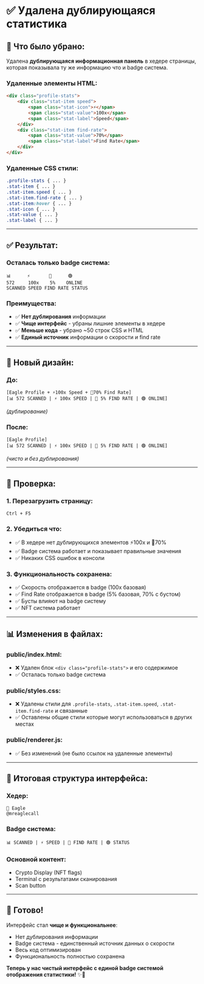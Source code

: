 # ✅ Удалена дублирующаяся статистика

## 🎯 **Что было убрано:**

Удалена **дублирующаяся информационная панель** в хедере страницы, которая показывала ту же информацию что и badge система.

### **Удаленные элементы HTML:**
```html
<div class="profile-stats">
    <div class="stat-item speed">
        <span class="stat-icon">⚡</span>
        <span class="stat-value">100x</span>
        <span class="stat-label">Speed</span>
    </div>
    <div class="stat-item find-rate">
        <span class="stat-value">70%</span>
        <span class="stat-label">Find Rate</span>
    </div>
</div>
```

### **Удаленные CSS стили:**
```css
.profile-stats { ... }
.stat-item { ... }
.stat-item.speed { ... }
.stat-item.find-rate { ... }
.stat-item:hover { ... }
.stat-icon { ... }
.stat-value { ... }  
.stat-label { ... }
```

---

## ✅ **Результат:**

### **Осталась только badge система:**
```
📊      ⚡       🎯      🟢
572     100x    5%    ONLINE
SCANNED SPEED FIND RATE STATUS
```

### **Преимущества:**
- ✅ **Нет дублирования** информации
- ✅ **Чище интерфейс** - убраны лишние элементы в хедере
- ✅ **Меньше кода** - убрано ~50 строк CSS и HTML
- ✅ **Единый источник** информации о скорости и find rate

---

## 🎨 **Новый дизайн:**

### **До:**
```
[Eagle Profile + ⚡100x Speed + 🎯70% Find Rate]
[📊 572 SCANNED | ⚡ 100x SPEED | 🎯 5% FIND RATE | 🟢 ONLINE]
```
*(дублирование)*

### **После:**
```
[Eagle Profile]
[📊 572 SCANNED | ⚡ 100x SPEED | 🎯 5% FIND RATE | 🟢 ONLINE]
```
*(чисто и без дублирования)*

---

## 🧪 **Проверка:**

### **1. Перезагрузить страницу:**
```
Ctrl + F5
```

### **2. Убедиться что:**
- ✅ В хедере нет дублирующихся элементов ⚡100x и 🎯70%
- ✅ Badge система работает и показывает правильные значения
- ✅ Никаких CSS ошибок в консоли

### **3. Функциональность сохранена:**
- ✅ Скорость отображается в badge (100x базовая)
- ✅ Find Rate отображается в badge (5% базовая, 70% с бустом)
- ✅ Бусты влияют на badge систему
- ✅ NFT система работает

---

## 📊 **Изменения в файлах:**

### **public/index.html:**
- ❌ Удален блок `<div class="profile-stats">` и его содержимое
- ✅ Осталась только badge система

### **public/styles.css:**
- ❌ Удалены стили для `.profile-stats`, `.stat-item.speed`, `.stat-item.find-rate` и связанные
- ✅ Оставлены общие стили которые могут использоваться в других местах

### **public/renderer.js:**
- ✅ Без изменений (не было ссылок на удаленные элементы)

---

## 🎯 **Итоговая структура интерфейса:**

### **Хедер:**
```
🦅 Eagle
@mreaglecall
```

### **Badge система:**
```
📊 SCANNED | ⚡ SPEED | 🎯 FIND RATE | 🟢 STATUS
```

### **Основной контент:**
- Crypto Display (NFT flags)
- Terminal с результатами сканирования
- Scan button

---

## 🚀 **Готово!**

Интерфейс стал **чище и функциональнее**:
- Нет дублирования информации
- Badge система - единственный источник данных о скорости
- Весь код оптимизирован
- Функциональность полностью сохранена

**Теперь у нас чистый интерфейс с единой badge системой отображения статистики!** ✨🎯 